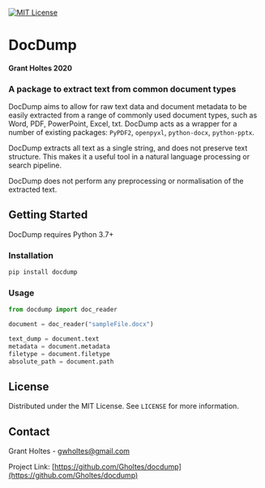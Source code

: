 
[![MIT License][license-shield]][license-url]
# DocDump

#### Grant Holtes 2020
### A package to extract text from common document types

DocDump aims to allow for raw text data and document metadata to be easily extracted from a 
range of commonly used document types, such as Word, PDF, PowerPoint, Excel, txt. DocDump acts as 
a wrapper for a number of existing packages: `PyPDF2`, `openpyxl`, `python-docx`, `python-pptx`.

DocDump extracts all text as a single string, and does not preserve text structure. This makes
it a useful tool in a natural language processing or search pipeline.

DocDump does not perform any preprocessing or normalisation of the extracted text.
## Getting Started

DocDump requires Python 3.7+

### Installation

```bash
pip install docdump
```

### Usage

```python
from docdump import doc_reader

document = doc_reader("sampleFile.docx")

text_dump = document.text
metadata = document.metadata
filetype = document.filetype
absolute_path = document.path
```

## License

Distributed under the MIT License. See `LICENSE` for more information.

## Contact

Grant Holtes - gwholtes@gmail.com

Project Link: [https://github.com/Gholtes/docdump](https://github.com/Gholtes/docdump)

[license-url]: https://github.com/Gholtes/docdump/blob/master/LICENSE.txt
[license-shield]: https://img.shields.io/github/license/othneildrew/Best-README-Template.svg?style=flat-square